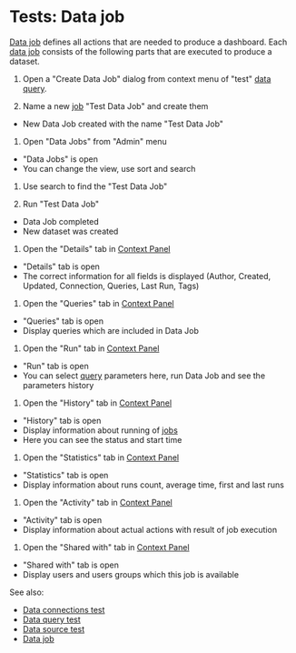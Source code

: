 <!-- TITLE: Tests: Data job -->
<!-- SUBTITLE: -->

# Tests: Data job

[Data job](data-job.md) defines all actions that are needed to produce a dashboard. Each [data job](data-job.md)
consists of the following parts that are executed to produce a dataset.

1. Open a "Create Data Job" dialog from context menu of "test" [data query](data-query.md).

1. Name a new [job](data-job.md) "Test Data Job" and create them

* New Data Job created with the name "Test Data Job"

1. Open "Data Jobs" from "Admin" menu

* "Data Jobs" is open
* You can change the view, use sort and search

1. Use search to find the "Test Data Job"

1. Run "Test Data Job"

* Data Job completed
* New dataset was created

1. Open the "Details" tab in [Context Panel](../datagrok/navigation.md#context-panel)

* "Details" tab is open
* The correct information for all fields is displayed (Author, Created, Updated, Connection, Queries, Last Run, Tags)

1. Open the "Queries" tab in [Context Panel](../datagrok/navigation.md#context-panel)

* "Queries" tab is open
* Display queries which are included in Data Job

1. Open the "Run" tab in [Context Panel](../datagrok/navigation.md#context-panel)

* "Run" tab is open
* You can select [query](data-query.md) parameters here, run Data Job and see the parameters history

1. Open the "History" tab in [Context Panel](../datagrok/navigation.md#context-panel)

* "History" tab is open
* Display information about running of [jobs](data-job.md)
* Here you can see the status and start time

1. Open the "Statistics" tab in [Context Panel](../datagrok/navigation.md#context-panel)

* "Statistics" tab is open
* Display information about runs count, average time, first and last runs

1. Open the "Activity" tab in [Context Panel](../datagrok/navigation.md#context-panel)

* "Activity" tab is open
* Display information about actual actions with result of job execution

1. Open the "Shared with" tab in [Context Panel](../datagrok/navigation.md#context-panel)

* "Shared with" tab is open
* Display users and users groups which this job is available

See also:

* [Data connections test](data-connection-test.md)
* [Data query test](data-query-test.md)
* [Data source test](data-source-test.md)
* [Data job](data-job.md)
